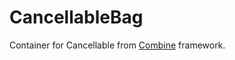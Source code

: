 # CancellableBag

Container for Cancellable from [Combine](https://developer.apple.com/documentation/combine) framework.
